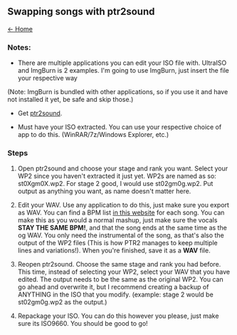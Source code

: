 ## Swapping songs with ptr2sound

[← Home](https://ptrguide.github.io)

### Notes:

- There are multiple applications you can edit your ISO file with. UltraISO and ImgBurn is 2 examples. I'm going to use ImgBurn, just insert the file your respective way

(Note: ImgBurn is bundled with other applications, so if you use it and have not installed it yet, be safe and skip those.)

- Get [ptr2sound](./zip/ptr2sound1.3beta.zip).

- Must have your ISO extracted. You can use your respective choice of app to do this. (WinRAR/7z/Windows Explorer, etc.)

### Steps

1. Open ptr2sound and choose your stage and rank you want. Select your WP2 since you haven't extracted it just yet. WP2s are named as so: st0Xgm0X.wp2. For stage 2 good, I would use st02gm0g.wp2. Put output as anything you want, as name doesn't matter here.

2. Edit your WAV. Use any application to do this, just make sure you export as WAV. You can find a BPM list [in this website](https://ptrguide.github.io/bpmlist.md) for each song. You can make this as you would a normal mashup, just make sure the vocals **STAY THE SAME BPM!**, and that the song ends at the same time as the og WAV. You only need the instrumental of the song, as that's also the output of the WP2 files (This is how PTR2 manages to keep multiple lines and variations!).  When you're finished, save it as a **WAV** file.

3. Reopen ptr2sound. Choose the same stage and rank you had before. This time, instead of selecting your WP2, select your WAV that you have edited. The output needs to be the same as the original WP2. You can go ahead and overwrite it, but I recommend creating a backup of ANYTHING in the ISO that you modify. (example: stage 2 would be st02gm0g.wp2 as the output.)

4. Repackage your ISO. You can do this however you please, just make sure its ISO9660. You should be good to go!